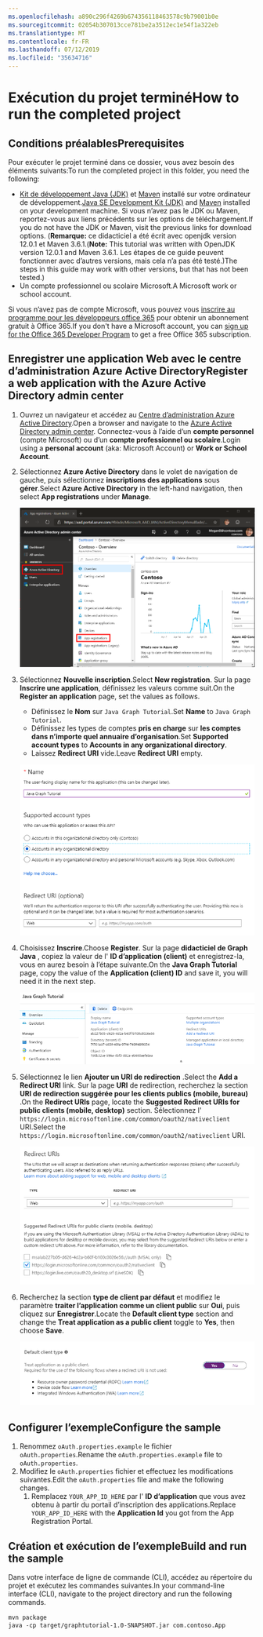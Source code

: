 ```yaml
---
ms.openlocfilehash: a890c296f4269b674356118463578c9b79001b0e
ms.sourcegitcommit: 02054b307013cce781be2a3512ec1e54f1a322eb
ms.translationtype: MT
ms.contentlocale: fr-FR
ms.lasthandoff: 07/12/2019
ms.locfileid: "35634716"
---
```

# <a name="how-to-run-the-completed-project"></a><span data-ttu-id="de99b-101">Exécution du projet terminé</span><span class="sxs-lookup"><span data-stu-id="de99b-101">How to run the completed project</span></span>

## <a name="prerequisites"></a><span data-ttu-id="de99b-102">Conditions préalables</span><span class="sxs-lookup"><span data-stu-id="de99b-102">Prerequisites</span></span>

<span data-ttu-id="de99b-103">Pour exécuter le projet terminé dans ce dossier, vous avez besoin des éléments suivants:</span><span class="sxs-lookup"><span data-stu-id="de99b-103">To run the completed project in this folder, you need the following:</span></span>

- <span data-ttu-id="de99b-104">[Kit de développement Java (JDK)](https://java.com/en/download/faq/develop.xml) et [Maven](https://maven.apache.org/) installé sur votre ordinateur de développement.</span><span class="sxs-lookup"><span data-stu-id="de99b-104">[Java SE Development Kit (JDK)](https://java.com/en/download/faq/develop.xml) and [Maven](https://maven.apache.org/) installed on your development machine.</span></span> <span data-ttu-id="de99b-105">Si vous n’avez pas le JDK ou Maven, reportez-vous aux liens précédents sur les options de téléchargement.</span><span class="sxs-lookup"><span data-stu-id="de99b-105">If you do not have the JDK or Maven, visit the previous links for download options.</span></span> <span data-ttu-id="de99b-106">(**Remarque:** ce didacticiel a été écrit avec openjdk version 12.0.1 et Maven 3.6.1.</span><span class="sxs-lookup"><span data-stu-id="de99b-106">(**Note:** This tutorial was written with OpenJDK version 12.0.1 and Maven 3.6.1.</span></span> <span data-ttu-id="de99b-107">Les étapes de ce guide peuvent fonctionner avec d’autres versions, mais cela n’a pas été testé.)</span><span class="sxs-lookup"><span data-stu-id="de99b-107">The steps in this guide may work with other versions, but that has not been tested.)</span></span>
- <span data-ttu-id="de99b-108">Un compte professionnel ou scolaire Microsoft.</span><span class="sxs-lookup"><span data-stu-id="de99b-108">A Microsoft work or school account.</span></span>

<span data-ttu-id="de99b-109">Si vous n’avez pas de compte Microsoft, vous pouvez vous [inscrire au programme pour les développeurs office 365](https://developer.microsoft.com/office/dev-program) pour obtenir un abonnement gratuit à Office 365.</span><span class="sxs-lookup"><span data-stu-id="de99b-109">If you don't have a Microsoft account, you can [sign up for the Office 365 Developer Program](https://developer.microsoft.com/office/dev-program) to get a free Office 365 subscription.</span></span>

## <a name="register-a-web-application-with-the-azure-active-directory-admin-center"></a><span data-ttu-id="de99b-110">Enregistrer une application Web avec le centre d’administration Azure Active Directory</span><span class="sxs-lookup"><span data-stu-id="de99b-110">Register a web application with the Azure Active Directory admin center</span></span>

1. <span data-ttu-id="de99b-111">Ouvrez un navigateur et accédez au [Centre d’administration Azure Active Directory](https://aad.portal.azure.com).</span><span class="sxs-lookup"><span data-stu-id="de99b-111">Open a browser and navigate to the [Azure Active Directory admin center](https://aad.portal.azure.com).</span></span> <span data-ttu-id="de99b-112">Connectez-vous à l’aide d’un **compte personnel** (compte Microsoft) ou d’un **compte professionnel ou scolaire**.</span><span class="sxs-lookup"><span data-stu-id="de99b-112">Login using a **personal account** (aka: Microsoft Account) or **Work or School Account**.</span></span>

1. <span data-ttu-id="de99b-113">Sélectionnez **Azure Active Directory** dans le volet de navigation de gauche, puis sélectionnez **inscriptions des applications** sous **gérer**.</span><span class="sxs-lookup"><span data-stu-id="de99b-113">Select **Azure Active Directory** in the left-hand navigation, then select **App registrations** under **Manage**.</span></span>

    ![<span data-ttu-id="de99b-114">Capture d’écran des inscriptions d’application</span><span class="sxs-lookup"><span data-stu-id="de99b-114">A screenshot of the App registrations</span></span> ](/tutorial/images/aad-portal-app-registrations.png)

1. <span data-ttu-id="de99b-115">Sélectionnez **Nouvelle inscription**.</span><span class="sxs-lookup"><span data-stu-id="de99b-115">Select **New registration**.</span></span> <span data-ttu-id="de99b-116">Sur la page **Inscrire une application**, définissez les valeurs comme suit.</span><span class="sxs-lookup"><span data-stu-id="de99b-116">On the **Register an application** page, set the values as follows.</span></span>

    - <span data-ttu-id="de99b-117">Définissez le **Nom** sur `Java Graph Tutorial`.</span><span class="sxs-lookup"><span data-stu-id="de99b-117">Set **Name** to `Java Graph Tutorial`.</span></span>
    - <span data-ttu-id="de99b-118">Définissez les types de comptes **pris en charge** sur **les comptes dans n’importe quel annuaire d’organisation**.</span><span class="sxs-lookup"><span data-stu-id="de99b-118">Set **Supported account types** to **Accounts in any organizational directory**.</span></span>
    - <span data-ttu-id="de99b-119">Laissez **Redirect URI** vide.</span><span class="sxs-lookup"><span data-stu-id="de99b-119">Leave **Redirect URI** empty.</span></span>

    ![Capture d’écran de la page inscrire une application](/tutorial/images/aad-register-an-app.png)

1. <span data-ttu-id="de99b-121">Choisissez **Inscrire**.</span><span class="sxs-lookup"><span data-stu-id="de99b-121">Choose **Register**.</span></span> <span data-ttu-id="de99b-122">Sur la page **didacticiel de Graph Java** , copiez la valeur de l' **ID d’application (client)** et enregistrez-la, vous en aurez besoin à l’étape suivante.</span><span class="sxs-lookup"><span data-stu-id="de99b-122">On the **Java Graph Tutorial** page, copy the value of the **Application (client) ID** and save it, you will need it in the next step.</span></span>

    ![Capture d’écran de l’ID d’application de la nouvelle inscription de l’application](/tutorial/images/aad-application-id.png)

1. <span data-ttu-id="de99b-124">Sélectionnez le lien **Ajouter un URI de redirection** .</span><span class="sxs-lookup"><span data-stu-id="de99b-124">Select the **Add a Redirect URI** link.</span></span> <span data-ttu-id="de99b-125">Sur la page **URI** de redirection, recherchez la section **URI de redirection suggérée pour les clients publics (mobile, bureau)** .</span><span class="sxs-lookup"><span data-stu-id="de99b-125">On the **Redirect URIs** page, locate the **Suggested Redirect URIs for public clients (mobile, desktop)** section.</span></span> <span data-ttu-id="de99b-126">Sélectionnez l' `https://login.microsoftonline.com/common/oauth2/nativeclient` URI.</span><span class="sxs-lookup"><span data-stu-id="de99b-126">Select the `https://login.microsoftonline.com/common/oauth2/nativeclient` URI.</span></span>

    ![Capture d’écran de la page des URI de redirection](/tutorial/images/aad-redirect-uris.png)

1. <span data-ttu-id="de99b-128">Recherchez la section **type de client par défaut** et modifiez le paramètre **traiter l’application comme un client public** sur **Oui**, puis cliquez sur **Enregistrer**.</span><span class="sxs-lookup"><span data-stu-id="de99b-128">Locate the **Default client type** section and change the **Treat application as a public client** toggle to **Yes**, then choose **Save**.</span></span>

    ![Capture d’écran de la section type de client par défaut](/tutorial/images/aad-default-client-type.png)

## <a name="configure-the-sample"></a><span data-ttu-id="de99b-130">Configurer l’exemple</span><span class="sxs-lookup"><span data-stu-id="de99b-130">Configure the sample</span></span>

1. <span data-ttu-id="de99b-131">Renommez `oAuth.properties.example` le fichier `oAuth.properties`.</span><span class="sxs-lookup"><span data-stu-id="de99b-131">Rename the `oAuth.properties.example` file to `oAuth.properties`.</span></span>
1. <span data-ttu-id="de99b-132">Modifiez le `oAuth.properties` fichier et effectuez les modifications suivantes.</span><span class="sxs-lookup"><span data-stu-id="de99b-132">Edit the `oAuth.properties` file and make the following changes.</span></span>
    1. <span data-ttu-id="de99b-133">Remplacez `YOUR_APP_ID_HERE` par l' **ID d’application** que vous avez obtenu à partir du portail d’inscription des applications.</span><span class="sxs-lookup"><span data-stu-id="de99b-133">Replace `YOUR_APP_ID_HERE` with the **Application Id** you got from the App Registration Portal.</span></span>

## <a name="build-and-run-the-sample"></a><span data-ttu-id="de99b-134">Création et exécution de l’exemple</span><span class="sxs-lookup"><span data-stu-id="de99b-134">Build and run the sample</span></span>

<span data-ttu-id="de99b-135">Dans votre interface de ligne de commande (CLI), accédez au répertoire du projet et exécutez les commandes suivantes.</span><span class="sxs-lookup"><span data-stu-id="de99b-135">In your command-line interface (CLI), navigate to the project directory and run the following commands.</span></span>

```Shell
mvn package
java -cp target/graphtutorial-1.0-SNAPSHOT.jar com.contoso.App
```
